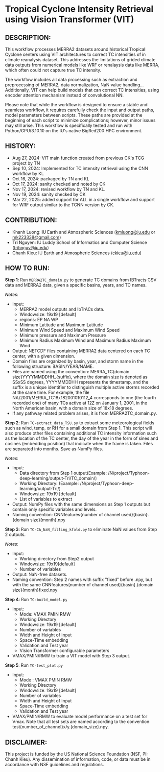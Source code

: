 # Tropical Cyclone Intensity Retrieval using Vision Transformer (VIT)

## DESCRIPTION:
This workflow processes MERRA2 datasets around historical Tropical Cyclone centers using 
VIT architectures to correct TC intensities of in climate reanalysis dataset. This addresses 
the limitations of grided climate data outputs from numerical models like WRF or renalaysis 
data like MERRA, which often could not capture true TC intensity.

The workflow includes all data processing such as extraction and preprocessing of MERRA2, 
data normalization, NaN value handling... Additionally, VIT can help  build models that can 
correct TC intensities, using encoder attention mechanism instead of convolutional NN.

Please note that while the workflow is designed to ensure a stable and seamless workflow, it 
requires carefully check the input and output paths, model parameters between scripts. 
These paths are provided at the beginning of each script to minimize complications; 
however, minor issues may still arise. This workflow is specifically tested and run 
with Python/GPU/3.10.10 on the IU's native BigRed200 HPC environment.

## HISTORY:
+ Aug 27, 2024: VIT main function created from previous CK's TCG project by TN
+ Sep 10, 2024: Implemented for TC intensity retrieval using the CNN workflow by KL 
+ Oct 16, 2024: packaged by TN and KL
+ Oct 17, 2024: sanity checked and noted by CK  
+ Nov 17, 2024: revised workflow by TN and KL.
+ Nov 19, 2024: sanity checked by CK
+ Mar 22, 2025: added support for ALL in a single workflow and support for WRF output
                similar to the TCNN version by CK.

## CONTRIBUTION:
+ Khanh Luong: IU Earth and Atmospheric Sciences (kmluong@iu.edu or mk223338@gmail.com)
+ Tri Nguyen: IU Luddy School of Informatics and Computer Science (trihnguy@iu.edu)
+ Chanh Kieu: IU Earth and Atmospheric Sciences (ckieu@iu.edu)

## HOW TO RUN:
**Step 1**: Run `MERRA2TC_domain.py` to generate TC domains from IBTracts CSV data and MERRA2 data, 
        given a specific basins, years, and TC names.  

_Notes_:
- Input:
  + MERRA2 model outputs and IbTrACs data.
  + Windowsize: 19x19 [default]
  + regions: EP NA WP
  + Minimum Latitude and Maximum Latitude
  + Minimum Wind Speed and Maximum Wind Speed
  + Minimum pressure and Maximum Pressure
  + Minimum Radius Maximum Wind and Maximum Radius Maximum Wind
- Output: NETCDF files containing  MERRA2 data centered on each TC center, with a given dimension.
- Domain files are organized by basin, year, and storm name in the following structure: BASIN/YEAR/NAME. 
- Files are named using the convention: MERRA_TC{domain size}YYYYMMDDHH_{suffix}, where the domain size is denoted as SSxSS degrees, YYYYMMDDHH represents the timestamp, and the suffix is a unique identifier to distinguish multiple active storms recorded at the same time. For example, the file NA/2001/MERRA_TC18x182001010112_4 corresponds to one  (the fourth recorded one) of many TCs active at 12Z on January 1, 2001, in the North American basin, with a domain size of 18x18 degrees.   
- If any pathway related problem arises, it is from MERRA2TC_domain.py.

**Step 2**: Run `TC-extract_data_TSU.py` to extract some meteorological fields such as wind, temp, or RH for a small domain from Step 1. This script will also produce other files containing additional TC intensity information such as the location of the TC center, the day of the year in the form of sines and cosines (embedding position) that indicate when the frame is taken. Files are separated into months. Save as NumPy files.

_Notes_:
- Input:
   + Data directory from Step 1 output(Example: /N/project/Typhoon-deep-learning/output-Tri/TC_domain/)
   + Working Directory: (Example: /N/project/Typhoon-deep-learning/output-Tri/)
   + Windowsize: 19x19 [default]
   + List of variables to extract
- Output: NumPy files with the same dimensions as Step 1 outputs but contain only specific variables and levels.
- Naming convention: CNNfeatures{number of channel used}{basin}.{domain size}{month}.npy

**Step 3**: Run `TC-CA_NaN_filling_kfold.py` to eliminate NaN values from Step 2 outputs.

_Notes_:
- Input:
   + Working directory from Step2 output
   + Windowsize: 19x19[default]
   + Number of variables
- Output: NaN-free datasets.
- Naming convention: Step 2 names with suffix "fixed" before .npy, but with the same CNNfeatures{number of channel used}{basin}.{domain size}{month}fixed.npy


**Step 4**: Run `TC-build_model.py` 
- Input:
   + Mode: VMAX PMIN RMW
   + Working Directory
   + Windowsize: 19x19 [default]
   + Number of variables
   + Width and Height of Input
   + Space-Time embedding
   + Validation and Test year
   + Vision Transformer configurable parameters
- VMAX/PMIN/RMW to train a VIT model with Step 3 output.

**Step 5**: Run `TC-test_plot.py` 
- Input:
   + Mode : VMAX PMIN RMW
   + Working Directory
   + Windowsize: 19x19 [default]
   + Number of variables
   + Width and Height of Input
   + Space-Time embedding
   + Validation and Test year
- VMAX/PMIN/RMW to evaluate model performance on a test set for Vmax.  Note that all test sets are named according to the convention test{number_of_channel}x/y.{domain_size}.npy.

## DISCLAIMER:
This project is funded by the US National Science Foundation (NSF, PI: Chanh Kieu). Any 
dissemination of information, code, or data must be in accordance with NSF guidelines and 
regulations.
